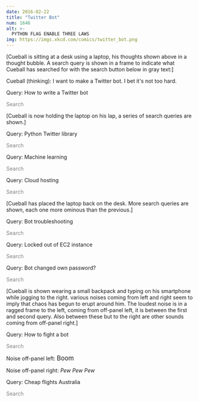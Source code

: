 ```yaml
---
date: 2016-02-22
title: "Twitter Bot"
num: 1646
alt: >-
  PYTHON FLAG ENABLE THREE LAWS
img: https://imgs.xkcd.com/comics/twitter_bot.png
---
```

[Cueball is sitting at a desk using a laptop, his thoughts shown above in a thought bubble. A search query is shown in a frame to indicate what Cueball has searched for with the search button below in gray text:]

Cueball (thinking): I want to make a Twitter bot. I bet it's not too hard.

Query: How to write a Twitter bot

<font color="gray">Search</font>

[Cueball is now holding the laptop on his lap, a series of search queries are shown.]

Query: Python Twitter library

<font color="gray">Search</font>

Query: Machine learning

<font color="gray">Search</font>

Query: Cloud hosting

<font color="gray">Search</font>

[Cueball has placed the laptop back on the desk.  More search queries are shown, each one more ominous than the previous.]

Query: Bot troubleshooting

<font color="gray">Search</font>

Query: Locked out of EC2 instance

<font color="gray">Search</font>

Query: Bot changed own password?

<font color="gray">Search</font>

[Cueball is shown wearing a small backpack and typing on his smartphone while jogging to the right. various noises coming from left and right seem to imply that chaos has begun to erupt around him. The loudest noise is in a ragged frame to the left, coming from off-panel left, it is between the first and second query. Also between these but to the right are other sounds coming from off-panel right.]

Query: How to fight a bot

<font color="gray">Search</font>

Noise off-panel left: <big>Boom</big>

Noise off-panel right: *Pew Pew Pew*

Query: Cheap flights Australia

<font color="gray">Search</font>
